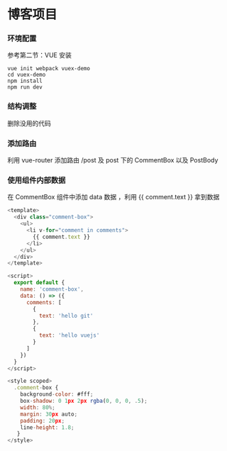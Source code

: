 # 博客项目

### 环境配置

参考第二节：VUE 安装

```
vue init webpack vuex-demo
cd vuex-demo
npm install
npm run dev
```

### 结构调整

删除没用的代码

### 添加路由

利用 vue-router 添加路由 /post 及 post 下的 CommentBox 以及 PostBody

### 使用组件内部数据

在 CommentBox 组件中添加 data 数据 ，利用 {{ comment.text }} 拿到数据

```js
<template>
  <div class="comment-box">
    <ul>
      <li v-for="comment in comments">
        {{ comment.text }}
      </li>
    </ul>
  </div>
</template>

<script>
  export default {
    name: 'comment-box',
    data: () => ({
      comments: [
        {
          text: 'hello git'
        },
        {
          text: 'hello vuejs'
        }
      ]
    })
  }
</script>

<style scoped>
  .comment-box {
    background-color: #fff;
    box-shadow: 0 1px 2px rgba(0, 0, 0, .5);
    width: 80%;
    margin: 30px auto;
    padding: 20px;
    line-height: 1.8;
   }
</style>

```
